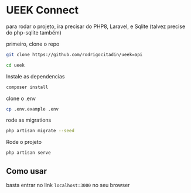 # UEEK Connect

para rodar o projeto, ira precisar do PHP8, Laravel, e Sqlite (talvez precise do php-sqlite também)

primeiro, clone o repo

```bash
git clone https://github.com/rodrigocitadin/ueek=api
```

```bash
cd ueek
```

Instale as dependencias

```bash
composer install
```

clone o .env

```bash
cp .env.example .env
```

rode as migrations

```bash
php artisan migrate --seed
```

Rode o projeto

```bash
php artisan serve
```

## Como usar

basta entrar no link `localhost:3000` no seu browser
